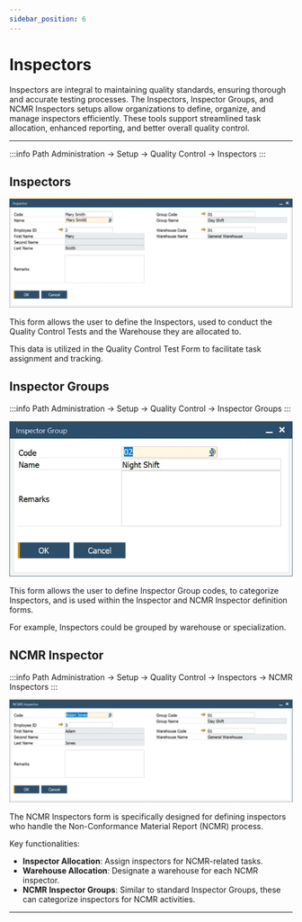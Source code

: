 ```yaml
---
sidebar_position: 6
---
```


# Inspectors

Inspectors are integral to maintaining quality standards, ensuring thorough and accurate testing processes. The Inspectors, Inspector Groups, and NCMR Inspectors setups allow organizations to define, organize, and manage inspectors efficiently. These tools support streamlined task allocation, enhanced reporting, and better overall quality control.

---

:::info Path
    Administration → Setup → Quality Control → Inspectors
:::

## Inspectors

![Inspector](./media/inspectors/inspector.webp)

This form allows the user to define the Inspectors, used to conduct the Quality Control Tests and the Warehouse they are allocated to.

This data is utilized in the Quality Control Test Form to facilitate task assignment and tracking.

## Inspector Groups

:::info Path
    Administration → Setup → Quality Control → Inspector Groups
:::

![Inspector Group](./media/inspectors/inspector-group.webp)

This form allows the user to define Inspector Group codes, to categorize Inspectors, and is used within the Inspector and NCMR Inspector definition forms.

For example, Inspectors could be grouped by warehouse or specialization.

## NCMR Inspector

:::info Path
    Administration → Setup → Quality Control → Inspectors → NCMR Inspectors
:::

![NCMR Inspector](./media/inspectors/ncmr-inspector.webp)

The NCMR Inspectors form is specifically designed for defining inspectors who handle the Non-Conformance Material Report (NCMR) process.

Key functionalities:

- **Inspector Allocation**: Assign inspectors for NCMR-related tasks.
- **Warehouse Allocation**: Designate a warehouse for each NCMR inspector.
- **NCMR Inspector Groups**: Similar to standard Inspector Groups, these can categorize inspectors for NCMR activities.

---
